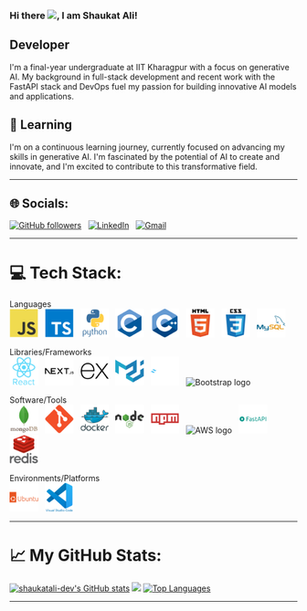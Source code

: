 ### Hi there <img src="https://raw.githubusercontent.com/MartinHeinz/MartinHeinz/master/wave.gif" width="30">, I am Shaukat Ali!

## Developer

I'm a final-year undergraduate at IIT Kharagpur with a focus on generative AI. My background in full-stack development and recent work with the FastAPI stack and DevOps fuel my passion for building innovative AI models and applications.

## 🌱 Learning

I'm on a continuous learning journey, currently focused on advancing my skills in generative AI. I'm fascinated by the potential of AI to create and innovate, and I'm excited to contribute to this transformative field.

---

## 🌐 Socials:

[![GitHub followers](https://img.shields.io/github/followers/shaukatali-dev?style=social)](https://github.com/shaukatali-dev) &nbsp; [![LinkedIn](https://img.shields.io/badge/LinkedIn-0077B5?style=for-the-badge&logo=linkedin&logoColor=white)](https://www.linkedin.com/in/shaukatali-dev/) &nbsp; [![Gmail](https://img.shields.io/badge/Gmail-D14836?style=for-the-badge&logo=gmail&logoColor=white)](mailto:shau8122@gmail.com)

---

# 💻 Tech Stack:

Languages  
<img src="https://github.com/devicons/devicon/blob/master/icons/javascript/javascript-original.svg" alt="JavaScript logo" width="50" height="50" /> &nbsp; <img src="https://github.com/devicons/devicon/blob/master/icons/typescript/typescript-original.svg" alt="TypeScript logo" width="50" height="50" /> &nbsp;  <img src="https://github.com/devicons/devicon/blob/master/icons/python/python-original-wordmark.svg" alt="Python logo" width="50" height="50" /> &nbsp; <img src="https://github.com/devicons/devicon/blob/master/icons/c/c-original.svg" alt="C logo" width="50" height="50" /> &nbsp; <img src="https://github.com/devicons/devicon/blob/master/icons/cplusplus/cplusplus-original.svg" alt="C++ logo" width="50" height="50" /> &nbsp;  <img src="https://github.com/devicons/devicon/blob/master/icons/html5/html5-original-wordmark.svg" alt="HTML5 logo" width="50" height="50" /> &nbsp; <img src="https://github.com/devicons/devicon/blob/master/icons/css3/css3-original-wordmark.svg" alt="CSS3 logo" width="50" height="50" /> &nbsp;  <img src="https://github.com/devicons/devicon/blob/master/icons/mysql/mysql-original-wordmark.svg" alt="SQL logo" width="50" height="50" />


Libraries/Frameworks  
<img src="https://github.com/devicons/devicon/blob/master/icons/react/react-original-wordmark.svg" alt="React logo" width="50" height="50" /> &nbsp; <img src="https://github.com/devicons/devicon/blob/master/icons/nextjs/nextjs-original-wordmark.svg" alt="Next.js logo" width="50" height="50" /> &nbsp;  <img src="https://github.com/devicons/devicon/blob/master/icons/express/express-original.svg" alt="Express logo" width="50" height="50" /> &nbsp;  <img src="https://github.com/devicons/devicon/blob/master/icons/materialui/materialui-original.svg" alt="MUI logo" width="50" height="50" /> &nbsp; <img src="https://github.com/devicons/devicon/blob/master/icons/tailwindcss/tailwindcss-original-wordmark.svg" alt="Tailwind CSS logo" width="50" height="50" /> &nbsp;   <img src="https://cdn.worldvectorlogo.com/logos/bootstrap-4.svg" alt="Bootstrap logo" width="50" height="50" /> &nbsp; 

Software/Tools  
<img src="https://github.com/devicons/devicon/blob/master/icons/mongodb/mongodb-original-wordmark.svg" alt="MongoDB logo" width="50" height="50" /> &nbsp; <img src="https://github.com/devicons/devicon/blob/master/icons/git/git-original.svg" alt="Git logo" width="50" height="50" /> &nbsp; <img src="https://github.com/devicons/devicon/blob/master/icons/docker/docker-original-wordmark.svg" alt="Docker logo" width="50" height="50" /> &nbsp; <img src="https://github.com/devicons/devicon/blob/master/icons/nodejs/nodejs-original-wordmark.svg" alt="Node.js logo" width="50" height="50" /> &nbsp; <img src="https://github.com/devicons/devicon/blob/master/icons/npm/npm-original-wordmark.svg" alt="npm logo" width="50" height="50" /> &nbsp;  <img src="https://cdn.worldvectorlogo.com/logos/aws-2.svg" alt="AWS logo" width="50" height="50" /> &nbsp; <img src="https://github.com/devicons/devicon/blob/master/icons/fastapi/fastapi-original-wordmark.svg" alt="FastAPI logo" width="50" height="50" /> &nbsp; <img src="https://github.com/devicons/devicon/blob/master/icons/redis/redis-original-wordmark.svg" alt="Redis logo" width="50" height="50" /> &nbsp;

Environments/Platforms  
<img src="https://github.com/devicons/devicon/blob/master/icons/ubuntu/ubuntu-plain-wordmark.svg" alt="Ubuntu logo" width="50" height="50" /> &nbsp; <img src="https://github.com/devicons/devicon/blob/master/icons/vscode/vscode-original-wordmark.svg" alt="Visual Studio Code logo" width="50" height="50" /> &nbsp; 

---

# 📈 My GitHub Stats:

<a href="http://www.github.com/shaukatali-dev"><img src="https://github-readme-stats.vercel.app/api?username=shaukatali-dev&show_icons=true&hide=&count_private=true&title_color=0891b2&text_color=ffffff&icon_color=0891b2&bg_color=1c1917&hide_border=true&show_icons=true" alt="shaukatali-dev's GitHub stats" /></a>
<a href="http://www.github.com/shaukatali-dev"><img src="https://github-readme-streak-stats.herokuapp.com/?user=shaukatali-dev&stroke=ffffff&background=1c1917&ring=0891b2&fire=0891b2&currStreakNum=ffffff&currStreakLabel=0891b2&sideNums=ffffff&sideLabels=ffffff&dates=ffffff&hide_border=true" /></a>
<a href="https://github.com/shaukatali-dev" align="left"><img src="https://github-readme-stats.vercel.app/api/top-langs/?username=shaukatali-dev&langs_count=10&title_color=0891b2&text_color=ffffff&icon_color=0891b2&bg_color=1c1917&hide_border=true&locale=en&custom_title=Top%20%Languages" alt="Top Languages" /></a>


---
